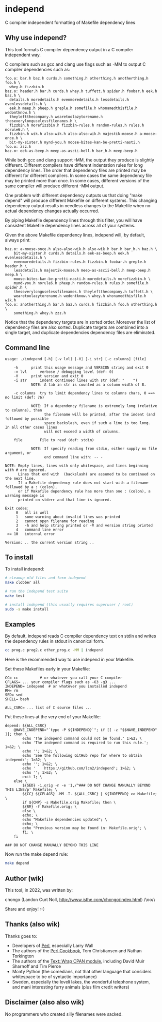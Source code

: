 # independ
C compiler independent formatting of Makefile dependency lines


## Why use independ?

This tool formats C compiler dependency output in a C compiler independent way.

C compilers such as gcc and clang use flags such as -MM to output C compiler
dependencies such as:

```make
foo.o: bar.h baz.h curds.h something.h otherthing.h anotherthing.h foo.h \
  whey.h fizzbin.h
baz.o: header.h bar.h curds.h whey.h tuffett.h spider.h foobar.h eek.h baz.h \
  details.h moredetails.h evenmoredetails.h lessdetails.h evenlessdetails.h \
  eek.h meep.h pheep.h greple.h somefile.h whonamedthisfile.h wedontknow.h \
  theyleftthecompany.h wearetoolazytorename.h theseverylonguselessfilenames.h \
  fizzbin.h morefizzbin.h fizzbin-rules.h random-rules.h rules.h norule6.h \
  fizzbin.h wik.h also-wik.h also-also-wik.h majestik-moose.h a-moose-once.h \
  bit-my-sister.h mynd-you.h moose-bites-kan-be-pretti-nasti.h
foo.o: zzz.h
baz.o: eek-as-beep.h meep-as-ascii-bell.h bar_h.h meep-beep.h
```

While both gcc and clang support -MM, the output they produce is slightly
different.  Different compilers have different indentation rules for long
dependency lines.  The order that dependency files are printed may be different
for different compilers.  In some cases the same dependency file may be printed
more than once.  In some cases, different versions of the same compiler will
produce different -MM output.

One problem with different dependency outputs us that doing "make depend"
will produce different Makefile on different systems.  This changing dependency
output results in needless changes to the Makefile when no actual dependency
changes actually occurred.

By piping Makefile dependency lines through this filter, you will have
consistent Makefile dependency lines across all of your systems.

Given the above Makefile dependency lines, independ will, by default, always print:

```make
baz.o: a-moose-once.h also-also-wik.h also-wik.h bar.h bar_h.h baz.h \
    bit-my-sister.h curds.h details.h eek-as-beep.h eek.h evenlessdetails.h \
    evenmoredetails.h fizzbin-rules.h fizzbin.h foobar.h greple.h header.h \
    lessdetails.h majestik-moose.h meep-as-ascii-bell.h meep-beep.h meep.h \
    moose-bites-kan-be-pretti-nasti.h moredetails.h morefizzbin.h \
    mynd-you.h norule6.h pheep.h random-rules.h rules.h somefile.h spider.h \
    theseverylonguselessfilenames.h theyleftthecompany.h tuffett.h \
    wearetoolazytorename.h wedontknow.h whey.h whonamedthisfile.h wik.h
foo.o: anotherthing.h bar.h baz.h curds.h fizzbin.h foo.h otherthing.h \
    something.h whey.h zzz.h
```

Notice that the dependency targets are in sorted order.  Moreover
the list of dependency files are also sorted.  Duplicate targets
are combined into a single target, and duplicate dependencies
dependency files are eliminated.


## Command line

```
usage: ./independ [-h] [-v lvl] [-V] [-i str] [-c columns] [file]

	-h		print this usage message and VERSION string and exit 0
	-v lvl		verbose / debugging level (def: 0)
	-V		print version and exit 0
	-i str		indent continued lines with str (def: "    ")
			NOTE: A tab in str is counted as a column width of 8.

	-c columns	try to limit dependency lines to columns chars, 0 ==> no limit (def: 76)

			NOTE: If a dependency filename is extremely long (relative to columns), then
			      the filename will be printed, after the indent (and followed by possible
			      space backslash, even if such a line is too long.  In all other cases lines
			      will not exceed a width of columns.

	file		File to read (def: stdin)

			NOTE: If specify reading from stdin, either supply no file argument, or
			      end command line with: -- -

NOTE: Empty lines, lines with only whitespace, and lines beginning with # are ignored.
      Lines that end with  (backslash) are assumed to be continued on the next line.
      If a Makefile dependency rule does not start with a filename followed by a : (colon),
      or if Makefile dependency rule has more than one : (colon), a warning message is
      printed on stderr and that line is ignored.

Exit codes:
     0   all is well
     1   some warning about invalid lines was printed
     2   cannot open filename for reading
     3   -h and help string printed or -V and version string printed
     4   command line error
 >= 10   internal error

Version: .. the current version string ..
```


## To install

To install independ:

```sh
# cleanup old files and form independ
make clobber all

# run the independ test suite
make test

# install independ (this usually requires superuser / root)
sudo -s make install
```


## Examples

By default, independ reads C compiler dependency text on stdin
and writes the dependency rules in stdout in canonical form.

```sh
cc prog.c prog2.c other_prog.c -MM | independ
```

Here is the recommended way to use independ in your Makefile.

Set these Makefiles early in your Makefile:

```make
CC= cc			# or whatever you call your C compiler
CFLAGS= ... your compiler flags such as -O3 -g3 ...
INDEPEND= independ	# or whatever you installed independ
RM= rm
SED= sed
SHELL= bash

ALL_CSRC= ... list of C source files ...
```

Put these lines at the very end of your Makefile:

```make
depend: ${ALL_CSRC}
	@HAVE_INDEPEND="`type -P ${INDEPEND}`"; if [[ -z "$$HAVE_INDEPEND" ]]; then \
	    echo 'The independ command could not be found.' 1>&2; \
	    echo 'The independ command is required to run this rule.'; 1>&2; \
	    echo ''; 1>&2; \
	    echo 'See the following GitHub repo for where to obtain independ:'; 1>&2; \
	    echo ''; 1>&2; \
	    echo '    https://github.com/lcn2/independ'; 1>&2; \
	    echo ''; 1>&2; \
	    exit 1; \
	else \
	    ${SED} -i.orig -n -e '1,/^### DO NOT CHANGE MANUALLY BEYOND THIS LINE/p' Makefile; \
	    ${CC} ${CFLAGS} -MM -I. ${ALL_CSRC} | ${INDEPEND} >> Makefile; \
	    if ${CMP} -s Makefile.orig Makefile; then \
		${RM} -f Makefile.orig; \
	    else \
		echo; \
		echo "Makefile dependencies updated"; \
		echo; \
		echo "Previous version may be found in: Makefile.orig"; \
	    fi; \
	fi

### DO NOT CHANGE MANUALLY BEYOND THIS LINE
```

Now run the make depend rule:

```sh
make depend
```


## Author (wik)

This tool, in 2022, was written by:

chongo (Landon Curt Noll, http://www.isthe.com/chongo/index.html) /\oo/\

Share and enjoy! :-)


## Thanks (also wik)

Thanks goes to:

- Developers of [Perl](https://www.perl.org), especially Larry Wall
- The authors of the [Perl Cookbook](https://www.oreilly.com/library/view/perl-cookbook/1565922433/), Tom Christiansen and Nathan Torkington
- The authors of the [Text::Wrap CPAN module](https://metacpan.org/pod/Text::Wrap), including David Muir Sharnoff and Tim Pierce
- Monty Python (the comedians, not that other language that considers whitespace to be of syntactic importance)
- Sweden, especially the loveli lakes, the wonderful telephone system, and mani interesting furry animals (plus film credit writers)


## Disclaimer (also also wik)

No programmers who created silly filenames were sacked.
